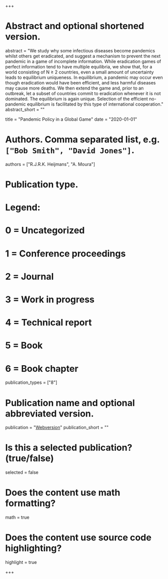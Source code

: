+++
# Abstract and optional shortened version.
abstract = "We study why some infectious diseases become pandemics whilst others get eradicated, and suggest a mechanism to prevent the next pandemic in a game of incomplete information. While eradication games of perfect information tend to have multiple equilibria, we show that, for a world consisting of N ≥ 2 countries, even a small amount of uncertainty leads to equilibrium uniqueness. In equilibrium, a pandemic may occur even though eradication would have been efficient, and less harmful diseases may cause more deaths. We then extend the game and, prior to an outbreak, let a subset of countries commit to eradication whenever it is not dominated. The equilibrium is again unique. Selection of the efficient no-pandemic equilibrium is facilitated by this type of international cooperation."
abstract_short = ""

title = "Pandemic Policy in a Global Game"
date = "2020-01-01"

# Authors. Comma separated list, e.g. `["Bob Smith", "David Jones"]`.
authors = ["R.J.R.K. Heijmans", "A. Moura"]
# Publication type.
# Legend:
# 0 = Uncategorized
# 1 = Conference proceedings
# 2 = Journal
# 3 = Work in progress
# 4 = Technical report
# 5 = Book
# 6 = Book chapter
publication_types = ["8"]

# Publication name and optional abbreviated version.
publication = "[Webversion](https://www.dropbox.com/sh/61uft5xqe5rcf0k/AABjVFjHpbFAnC0ZXhiFeccya?dl=0)"
publication_short = ""

# Is this a selected publication? (true/false)
selected = false


# Does the content use math formatting?
math = true

# Does the content use source code highlighting?
highlight = true

+++

